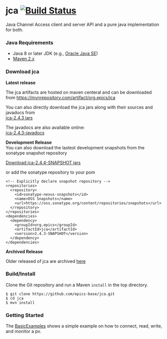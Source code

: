 # jca [![Build Status](https://github.com/epics-base/jca/actions/workflows/build.yml/badge.svg)](https://github.com/epics-base/jca/actions/workflows/build.yml)

Java Channel Access client and server API and a pure java implementation for both.

### Java Requirements

- Java 8 or later JDK (e.g., [Oracle Java SE](http://www.oracle.com/technetwork/java/javase/downloads/jdk8-downloads-2133151.html))
- [Maven 2.x](https://maven.apache.org/)

### Download jca

**Latest release**  

The jca artifacts are hosted on maven centeral and can be downloaded from https://mvnrepository.com/artifact/org.epics/jca  

You can also directly download the jca jars along with their sources and javadocs from    
[jca-2.4.3 jars](https://repo1.maven.org/maven2/org/epics/jca/2.4.3/)

The javadocs are also available online:  
[jca-2.4.3-javadocs](https://www.javadoc.io/doc/org.epics/jca/latest/index.html)

**Development Release**  
You can also download the lastest development snapshots from the sonatype snapshot repository

[Download jca-2.4.4-SNAPSHOT jars](https://oss.sonatype.org/content/repositories/snapshots/org/epics/jca/2.4.4-SNAPSHOT/)

or add the sonatype repository to your pom

```
<!-- Explicitly declare snapshot repository -->
<repositories>
  <repository>
    <id>sonatype-nexus-snapshots</id>
    <name>OSS Snapshots</name>
    <url>https://oss.sonatype.org/content/repositories/snapshots</url>
  </repository>
</repositories>
<dependencies>
  <dependency>
    <groupId>org.epics</groupId>
    <artifactId>jca</artifactId>
    <version>2.4.3-SNAPSHOT</version>
  </dependency>
</dependencies>
```

**Archived Release**  

Older released of jca are archived [here](https://repo1.maven.org/maven2/org/epics/jca/)

### Build/Install

Clone the Git repository and run a Maven `install` in the top directory.
```
$ git clone https://github.com/epics-base/jca.git
$ cd jca
$ mvn install
```
### Getting Started

The [BasicExamples](https://github.com/epics-base/jca/blob/master/test/gov/aps/jca/test/BasicExample.java) shows a simple example on how to connect, read, write, and monitor a pv.
